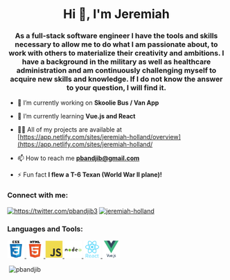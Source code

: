 <h1 align="center">Hi 👋, I'm Jeremiah</h1>
<h3 align="center">As a full-stack software engineer I have the tools and skills necessary to allow me to do what I am passionate about, to work with others to materialize their creativity and ambitions. I have a background in the military as well as healthcare administration and am continuously challenging myself to acquire new skills and knowledge. If I do not know the answer to your question, I will find it.</h3>

- 🔭 I’m currently working on **Skoolie Bus / Van App**

- 🌱 I’m currently learning **Vue.js and React**

- 👨‍💻 All of my projects are available at [https://app.netlify.com/sites/jeremiah-holland/overview](https://app.netlify.com/sites/jeremiah-holland/

- 📫 How to reach me **pbandjib@gmail.com**

- ⚡ Fun fact **I flew a T-6 Texan (World War II plane)!**

<h3 align="left">Connect with me:</h3>
<p align="left">
<a href="https://twitter.com/https://twitter.com/pbandjib3" target="blank"><img align="center" src="https://raw.githubusercontent.com/rahuldkjain/github-profile-readme-generator/master/src/images/icons/Social/twitter.svg" alt="https://twitter.com/pbandjib3" height="30" width="40" /></a>
<a href="https://linkedin.com/in/jeremiah-holland" target="blank"><img align="center" src="https://raw.githubusercontent.com/rahuldkjain/github-profile-readme-generator/master/src/images/icons/Social/linked-in-alt.svg" alt="jeremiah-holland" height="30" width="40" /></a>
</p>

<h3 align="left">Languages and Tools:</h3>
<p align="left"> <a href="https://www.w3schools.com/css/" target="_blank" rel="noreferrer"> <img src="https://raw.githubusercontent.com/devicons/devicon/master/icons/css3/css3-original-wordmark.svg" alt="css3" width="40" height="40"/> </a> <a href="https://www.w3.org/html/" target="_blank" rel="noreferrer"> <img src="https://raw.githubusercontent.com/devicons/devicon/master/icons/html5/html5-original-wordmark.svg" alt="html5" width="40" height="40"/> </a> <a href="https://developer.mozilla.org/en-US/docs/Web/JavaScript" target="_blank" rel="noreferrer"> <img src="https://raw.githubusercontent.com/devicons/devicon/master/icons/javascript/javascript-original.svg" alt="javascript" width="40" height="40"/> </a> <a href="https://nodejs.org" target="_blank" rel="noreferrer"> <img src="https://raw.githubusercontent.com/devicons/devicon/master/icons/nodejs/nodejs-original-wordmark.svg" alt="nodejs" width="40" height="40"/> </a> <a href="https://reactjs.org/" target="_blank" rel="noreferrer"> <img src="https://raw.githubusercontent.com/devicons/devicon/master/icons/react/react-original-wordmark.svg" alt="react" width="40" height="40"/> </a> <a href="https://vuejs.org/" target="_blank" rel="noreferrer"> <img src="https://raw.githubusercontent.com/devicons/devicon/master/icons/vuejs/vuejs-original-wordmark.svg" alt="vuejs" width="40" height="40"/> </a> </p>

<p>&nbsp;<img align="center" src="https://github-readme-stats.vercel.app/api?username=pbandjib&show_icons=true&locale=en" alt="pbandjib" /></p>
